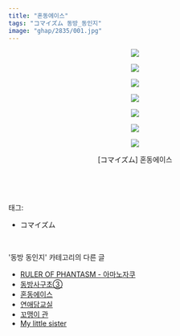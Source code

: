 ```yaml
---
title: "혼동에이스"
tags: "コマイズム 동방_동인지"
image: "ghap/2835/001.jpg"
---
```

<div class="article">
<p style="text-align: center; clear: none; float: none;"><img src="{{ site.nasurl }}/ghap/2835/001.jpg"/></p>
<p style="text-align: center; clear: none; float: none;"><img src="{{ site.nasurl }}/ghap/2835/002.jpg"/></p>
<p style="text-align: center; clear: none; float: none;"><img src="{{ site.nasurl }}/ghap/2835/003.jpg"/></p>
<p style="text-align: center; clear: none; float: none;"><img src="{{ site.nasurl }}/ghap/2835/004.jpg"/></p>
<p style="text-align: center; clear: none; float: none;"><img src="{{ site.nasurl }}/ghap/2835/005.jpg"/></p>
<p style="text-align: center; clear: none; float: none;"><img src="{{ site.nasurl }}/ghap/2835/006.jpg"/></p>
<p style="text-align: center; clear: none; float: none;"><img src="{{ site.nasurl }}/ghap/2835/007.jpg"/></p>
<p style="text-align: center; clear: none; float: none;">[コマイズム] 혼동에이스</p>
<p><br/></p>
</div><br/>
<div class="tagTrail">
<p>태그: </p>
<ul>
<li>コマイズム</li>
</ul>
</div><br/>
<div class="another">
<p>'동방 동인지' 카테고리의 다른 글</p>
<ul>
<li><a href="/2016-12-05-ghap_2837">RULER OF PHANTASM - 아마노자쿠</a></li>
<li><a href="/2016-12-05-ghap_2836">동방사구초③</a></li>
<li><a href="/2016-12-05-ghap_2835">혼동에이스</a></li>
<li><a href="/2016-12-05-ghap_2834">연애담교실</a></li>
<li><a href="/2016-12-03-ghap_2829">꼬맹이 관</a></li>
<li><a href="/2016-12-03-ghap_2828">My little sister</a></li>
</ul>
</div><br/>
<div class="cb_module cb_fluid">
<div class="cb_wrt cb_profile">
</div><!-- commentList close -->
</div><br/>
